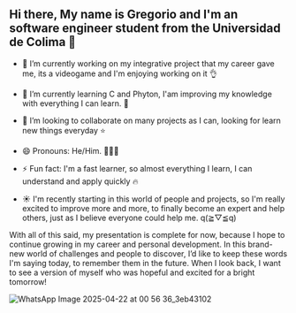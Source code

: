 ## Hi there, My name is Gregorio and I'm an software engineer student from the Universidad de Colima 👋

- 🔭 I’m currently working on my integrative project that my career gave me, its a videogame and I'm enjoying working on it 👌
- 🌱 I’m currently learning C and Phyton, I'am improving my knowledge with everything I can learn. 💭
- 👯 I’m looking to collaborate on many projects as I can, looking for learn new things everyday ⭐
- 😄 Pronouns: He/Him. 🙍🏽‍♂️
- ⚡ Fun fact: I'm a fast learner, so almost everything I learn, I can understand and apply quickly 🔥
  
- ☀️ I'm recently starting in this world of people and projects, so I'm really excited to improve more and more, to finally become an expert and help others, just as I believe everyone could help me. q(≧▽≦q)

With all of this said, my presentation is complete for now, because I hope to continue growing in my career and personal development. In this brand-new world of challenges and people to discover, I’d like to keep these words I'm saying today, to remember them in the future. When I look back, I want to see a version of myself who was hopeful and excited for a bright tomorrow! 



![WhatsApp Image 2025-04-22 at 00 56 36_3eb43102](https://github.com/user-attachments/assets/7add7315-adea-4e6c-9cab-ed457df432e8)
